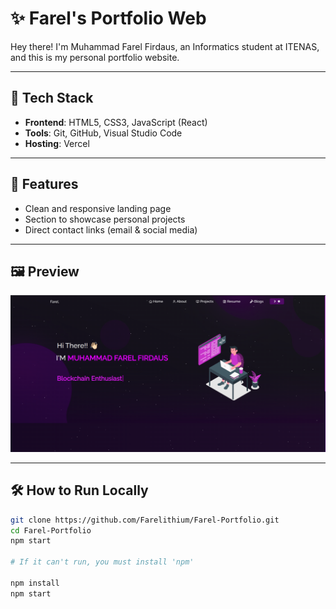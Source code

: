 # ✨ Farel's Portfolio Web

Hey there! I'm Muhammad Farel Firdaus, an Informatics student at ITENAS, and this is my personal portfolio website.  

---

## 🚀 Tech Stack

- **Frontend**: HTML5, CSS3, JavaScript (React)
- **Tools**: Git, GitHub, Visual Studio Code
- **Hosting**: Vercel

---

## 🧩 Features

- Clean and responsive landing page
- Section to showcase personal projects
- Direct contact links (email & social media)

---

## 🖼️ Preview

![Preview](Images/preview-web.png)  

---

## 🛠 How to Run Locally

```bash
git clone https://github.com/Farelithium/Farel-Portfolio.git
cd Farel-Portfolio
npm start

# If it can't run, you must install 'npm'

npm install
npm start
